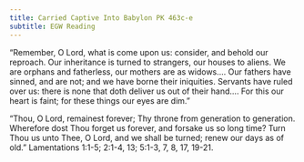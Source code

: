 ```yaml
---
title: Carried Captive Into Babylon PK 463c-e
subtitle: EGW Reading
---
```


“Remember, O Lord, what is come upon us: consider, and behold our reproach. Our inheritance is turned to strangers, our houses to aliens. We are orphans and fatherless, our mothers are as widows.... Our fathers have sinned, and are not; and we have borne their iniquities. Servants have ruled over us: there is none that doth deliver us out of their hand.... For this our heart is faint; for these things our eyes are dim.”

“Thou, O Lord, remainest forever; Thy throne from generation to generation. Wherefore dost Thou forget us forever, and forsake us so long time? Turn Thou us unto Thee, O Lord, and we shall be turned; renew our days as of old.” Lamentations 1:1-5; 2:1-4, 13; 5:1-3, 7, 8, 17, 19-21.
